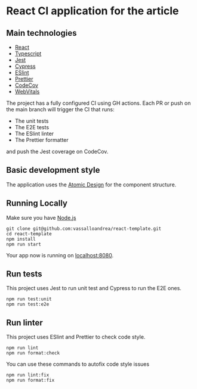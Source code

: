 # React CI application for the article
## Main technologies

- [React](https://reactjs.org/)
- [Typescript](https://www.typescriptlang.org/)
- [Jest](https://github.com/facebook/jest)
- [Cypress](https://www.cypress.io/)
- [ESlint](https://github.com/eslint/eslint)
- [Prettier](https://github.com/prettier/prettier)
- [CodeCov](https://about.codecov.io/)
- [WebVitals](https://web.dev/vitals/)

The project has a fully configured CI using GH actions.
Each PR or push on the main branch will trigger the CI that runs:

- The unit tests
- The E2E tests
- The ESlint linter
- The Prettier formatter

and push the Jest coverage on CodeCov.

## Basic development style

The application uses the [Atomic Design](https://bradfrost.com/blog/post/atomic-web-design/) for the component structure.

## Running Locally

Make sure you have [Node.js](http://nodejs.org/)

```
git clone git@github.com:vassalloandrea/react-template.git
cd react-template
npm install
npm run start
```

Your app now is running on [localhost:8080](http://localhost:8080/).

## Run tests

This project uses Jest to run unit test and Cypress to run the E2E ones.

```
npm run test:unit
npm run test:e2e
```

## Run linter

This project uses ESlint and Prettier to check code style.

```
npm run lint
npm run format:check
```

You can use these commands to autofix code style issues

```
npm run lint:fix
npm run format:fix
```
